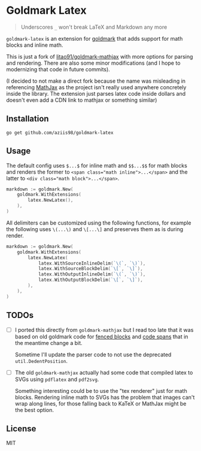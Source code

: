 # Goldmark Latex

> Underscores `_` won't break LaTeX and Markdown any more

`goldmark-latex` is an extension for [goldmark](http://github.com/yuin/goldmark) that adds support for math blocks and inline math.

This is just a fork of [litao91/goldmark-mathjax](https://github.com/litao91/goldmark-mathjax) with more options for parsing and rendering. There are also some minor modifications (and I hope to modernizing that code in future commits).

(I decided to not make a direct fork because the name was misleading in referencing [MathJax](https://www.mathjax.org/) as the project isn't really used anywhere concretely inside the library. The extension just parses latex code inside dollars and doesn't even add a CDN link to mathjax or something similar)

## Installation

```
go get github.com/aziis98/goldmark-latex
```

## Usage

The default config uses `$...$` for inline math and `$$...$$` for math blocks and renders the former to `<span class="math inline">...</span>` and the latter to `<div class="math block">...</span>`.

```go
markdown := goldmark.New(
    goldmark.WithExtensions(
        latex.NewLatex(),
    ),
)
```

All delimiters can be customized using the following functions, for example the following uses `\(...\)` and `\[...\]` and preserves them as is during render.

```go
markdown := goldmark.New(
    goldmark.WithExtensions(
        latex.NewLatex(
            latex.WithSourceInlineDelim(`\(`, `\)`),
            latex.WithSourceBlockDelim(`\[`, `\]`),
            latex.WithOutputInlineDelim(`\(`, `\)`),
            latex.WithOutputBlockDelim(`\[`, `\]`),
        ),
    ),
)
```

## TODOs

-   [ ] I ported this directly from `goldmark-mathjax` but I read too late that it was based on old goldmark code for [fenced blocks](https://github.com/yuin/goldmark/blob/master/parser/fcode_block.go) and [code spans](https://github.com/yuin/goldmark/blob/master/parser/code_span.go) that in the meantime change a bit.

    Sometime I'll update the parser code to not use the deprecated `util.DedentPosition`.

-   [ ] The old `goldmark-mathjax` actually had some code that compiled latex to SVGs using `pdflatex` and `pdf2svg`.

    Something interesting could be to use the "tex renderer" just for math blocks. Rendering inline math to SVGs has the problem that images can't wrap along lines, for those falling back to KaTeX or MathJax might be the best option.

## License

MIT
